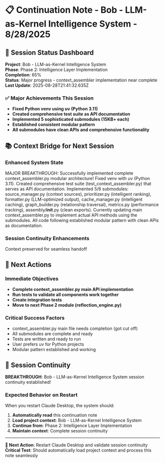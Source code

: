 # 📋 Continuation Note - Bob - LLM-as-Kernel Intelligence System - 8/28/2025

## 🎯 Session Status Dashboard
**Project**: Bob - LLM-as-Kernel Intelligence System  
**Phase**: Phase 2: Intelligence Layer Implementation  
**Completion**: 65%  
**Status**: Major progress - context_assembler implementation near complete  
**Last Update**: 2025-08-28T21:41:32.635Z

### ✅ Major Achievements This Session
- **Fixed Python venv using uv (Python 3.11)**
- **Created comprehensive test suite as API documentation**
- **Implemented 5 sophisticated submodules (15KB+ each)**
- **Established consistent modular pattern**
- **All submodules have clean APIs and comprehensive functionality**

## 📚 Context Bridge for Next Session

### Enhanced System State
MAJOR BREAKTHROUGH: Successfully implemented complete context_assembler.py modular architecture! Fixed venv with uv (Python 3.11). Created comprehensive test suite (test_context_assembler.py) that serves as API documentation. Implemented 5/6 submodules: source_manager.py (context sources), prioritizer.py (intelligent ranking), formatter.py (LLM-optimized output), cache_manager.py (intelligent caching), graph_builder.py (relationship traversal), metrics.py (performance tracking), assembly/__init__.py (clean exports). Currently updating main context_assembler.py to implement actual API methods using the submodules. All code following established modular pattern with clean APIs as documentation.

### Session Continuity Enhancements
Context preserved for seamless handoff

## 🚀 Next Actions

### Immediate Objectives
- **Complete context_assembler.py main API implementation**
- **Run tests to validate all components work together**
- **Create integration tests**
- **Move to next Phase 2 module (reflection_engine.py)**

### Critical Success Factors
- context_assembler.py main file needs completion (got cut off)
- All submodules are complete and ready
- Tests are written and ready to run
- User prefers uv for Python projects
- Modular pattern established and working

## 🎯 Session Continuity

**BREAKTHROUGH**: Bob - LLM-as-Kernel Intelligence System session continuity established!

### Expected Behavior on Restart
When you restart Claude Desktop, the system should:
1. **Automatically read** this continuation note
2. **Load project context**: Bob - LLM-as-Kernel Intelligence System
3. **Continue from**: Phase 2: Intelligence Layer Implementation
4. **Maintain context**: Complete session continuity



---

**🔄 Next Action**: Restart Claude Desktop and validate session continuity
**Critical Test**: Should automatically load project context and process this note seamlessly